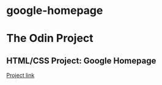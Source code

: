 # google-homepage
The Odin Project
===
HTML/CSS Project: Google Homepage
---

[Project link](http://www.theodinproject.com/web-development-101/html-css "Google homepage")

